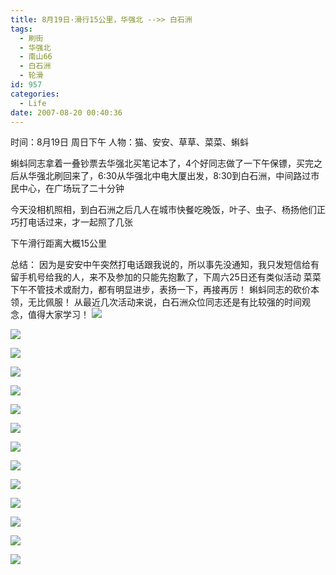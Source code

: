 ```yaml
---
title: 8月19日·滑行15公里，华强北 -->> 白石洲
tags:
  - 刷街
  - 华强北
  - 南山66
  - 白石洲
  - 轮滑
id: 957
categories:
  - Life
date: 2007-08-20 00:40:36
---
```


时间：8月19日 周日下午
人物：猫、安安、草草、菜菜、蝌蚪

蝌蚪同志拿着一叠钞票去华强北买笔记本了，4个好同志做了一下午保镖，买完之后从华强北刷回来了，6:30从华强北中电大厦出发，8:30到白石洲，中间路过市民中心，在广场玩了二十分钟

今天没相机照相，到白石洲之后几人在城市快餐吃晚饭，叶子、虫子、杨扬他们正巧打电话过来，才一起照了几张

下午滑行距离大概15公里

总结：
因为是安安中午突然打电话跟我说的，所以事先没通知，我只发短信给有留手机号给我的人，来不及参加的只能先抱歉了，下周六25日还有类似活动
菜菜下午不管技术或耐力，都有明显进步，表扬一下，再接再厉！
蝌蚪同志的砍价本领，无比佩服！
从最近几次活动来说，白石洲众位同志还是有比较强的时间观念，值得大家学习！
![](/images/2007/08/20_003739_7567.jpg)

![](/images/2007/08/20_003748_7568.jpg)

![](/images/2007/08/20_003756_7569.jpg)

![](/images/2007/08/20_003802_7570.jpg)

![](/images/2007/08/20_003808_7571.jpg)

![](/images/2007/08/20_003814_7572.jpg)

![](/images/2007/08/20_003821_7573.jpg)

![](/images/2007/08/20_003841_7574.jpg)

![](/images/2007/08/20_003848_7575.jpg)

![](/images/2007/08/20_003857_7576.jpg)

![](/images/2007/08/20_003904_7577.jpg)

![](/images/2007/08/20_003911_7578.jpg)

![](/images/2007/08/20_003931_7579.jpg)

![](/images/2007/08/20_003937_7580.jpg)